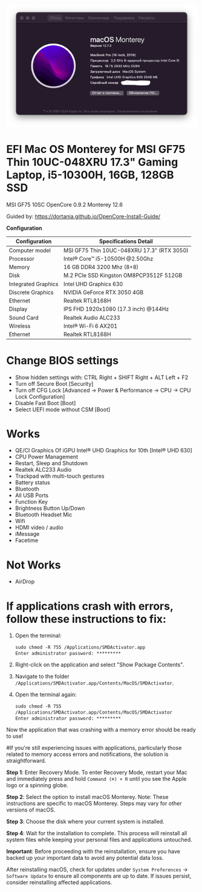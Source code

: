 ![picture](Picture.png)

# EFI Mac OS Monterey for MSI GF75 Thin 10UC-048XRU 17.3" Gaming Laptop, i5-10300H, 16GB, 128GB SSD
 
MSI GF75 10SC OpenCore 0.9.2 Monterey 12.6

Guided by: https://dortania.github.io/OpenCore-Install-Guide/

**Configuration**

|  Configuration | Specifications	Detail | 
|--------------------|--------------------|
| Computer model  | MSI GF75 Thin 10UC-048XRU 17.3" (RTX 3050)  | 
| Processor  | Intel® Core™ i5-10500H @2.50Ghz  |
| Memory  | 16 GB DDR4 3200 Mhz (8+8)  |
| Disk  | M.2 PCIe SSD Kingston OM8PCP3512F 512GB  |
| Integrated Graphics  | Intel UHD Graphics 630  |
| Discrete Graphics  | NVIDIA GeForce RTX 3050 4GB  |
| Ethernet  | Realtek RTL8168H  |
| Display  | IPS FHD 1920x1080 (17.3 inch) @144Hz  |
| Sound Card  | Realtek Audio ALC233  |
| Wireless  | Intel® Wi-Fi 6 AX201  |
| Ethernet  | Realtek RTL8168H  |

# Change BIOS settings

- Show hidden settings with: CTRL Right + SHIFT Right + ALT Left + F2
- Turn off Secure Boot [Security]
- Turn off CFG Lock [Advanced -> Power & Performance -> CPU -> CPU Lock Configuration]
- Disable Fast Boot [Boot]
- Select UEFI mode without CSM [Boot]

# Works

- QE/CI Graphics Of iGPU Intel® UHD Graphics for 10th [Intel® UHD 630]
- CPU Power Management
- Restart, Sleep and Shutdown
- Realtek ALC233 Audio
- Trackpad with multi-touch gestures
- Battery status
- Bluetooth
- All USB Ports
- Function Key
- Brightness Button Up/Down
- Bluetooth Headset Mic
- Wifi
- HDMI video / audio
- iMessage
- Facetime

# Not Works
- AirDrop

# If applications crash with errors, follow these instructions to fix:

1. Open the terminal:

    ```Terminal
    sudo chmod -R 755 /Applications/SMDActivator.app 
    Enter administrator password: *********
    ```

2. Right-click on the application and select "Show Package Contents".

3. Navigate to the folder `/Applications/SMDActivator.app/Contents/MacOS/SMDActivator`.

4. Open the terminal again:

    ```Terminal
    sudo chmod -R 755 /Applications/SMDActivator.app/Contents/MacOS/SMDActivator
    Enter administrator password: *********
    ```

Now the application that was crashing with a memory error should be ready to use!

#If you're still experiencing issues with applications, particularly those related to memory access errors and notifications, the solution is straightforward.

  **Step 1**: Enter Recovery Mode.
  To enter Recovery Mode, restart your Mac and immediately press and hold `Command (⌘) + R` until you see the Apple logo or a spinning globe.

  **Step 2**: Select the option to install macOS Monterey.
  Note: These instructions are specific to macOS Monterey. Steps may vary for other versions of macOS.

  **Step 3**: Choose the disk where your current system is installed.

  **Step 4**: Wait for the installation to complete.
  This process will reinstall all system files while keeping your personal files and applications untouched.

  **Important**: Before proceeding with the reinstallation, ensure you have backed up your important data to avoid any potential data loss.

  After reinstalling macOS, check for updates under `System Preferences` -> `Software Update` to ensure all components are up to date. If issues persist, consider reinstalling affected applications.



